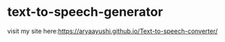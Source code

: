 # text-to-speech-generator

visit my site here:https://aryaayushi.github.io/Text-to-speech-converter/
